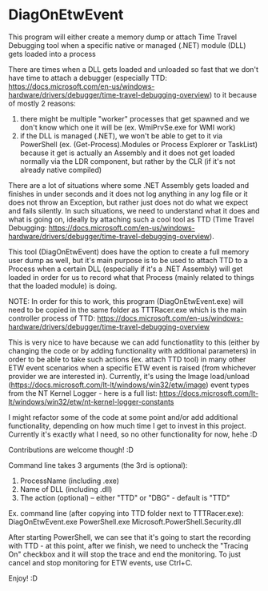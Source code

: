 # DiagOnEtwEvent
This program will either create a memory dump or attach Time Travel Debugging tool when a specific native or managed (.NET) module (DLL) gets loaded into a process

There are times when a DLL gets loaded and unloaded so fast that we don't have time to attach a debugger (especially TTD: https://docs.microsoft.com/en-us/windows-hardware/drivers/debugger/time-travel-debugging-overview)  to it because of mostly 2 reasons:
  1. there might be multiple "worker" processes that get spawned and we don't know which one it will be (ex. WmiPrvSe.exe for WMI work)
  2. if the DLL is managed (.NET), we won't be able to get to it via PowerShell (ex. (Get-Process).Modules or Process Explorer or TaskList) because it get is actually an Assembly and it does not get loaded normally via the LDR component, but rather by the CLR (if it's not already native compiled)
  
There are a lot of situations where some .NET Assembly gets loaded and finishes in under seconds and it does not log anything in any log file or it does not throw an Exception, but rather just does not do what we expect and fails silently. In such situations, we need to understand what it does and what is going on, ideally by attaching such a cool tool as TTD (Time Travel Debugging: https://docs.microsoft.com/en-us/windows-hardware/drivers/debugger/time-travel-debugging-overview).

This tool (DiagOnEtwEvent) does have the option to create a full memory user dump as well, but it's main purpose is to be used to attach TTD to a Process when a certain DLL (especially if it's a .NET Assembly) will get loaded in order for us to record what that Process (mainly related to things that the loaded module) is doing.

NOTE: In order for this to work, this program (DiagOnEtwEvent.exe) will need to be copied in the same folder as TTTRacer.exe which is the main controller process of TTD: https://docs.microsoft.com/en-us/windows-hardware/drivers/debugger/time-travel-debugging-overview

This is very nice to have because we can add functionatlity to this (either by changing the code or by adding functionality with additional parameters) in order to be able to take such actions (ex. attach TTD tool) in many other ETW event scenarios when a specific ETW event is raised (from whichever provider we are interested in). Currently, it's using the Image load/unload (https://docs.microsoft.com/lt-lt/windows/win32/etw/image) event types from the NT Kernel Logger - here is a full list: https://docs.microsoft.com/lt-lt/windows/win32/etw/nt-kernel-logger-constants

I might refactor some of the code at some point and/or add additional functionality, depending on how much time I get to invest in this project. Currently it's exactly what I need, so no other functionality for now, hehe :D

Contributions are welcome though! :D

Command line takes 3 arguments (the 3rd is optional):
  1. ProcessName (including .exe)
  2.	Name of DLL (including .dll)
  3.	The action (optional) – either "TTD" or "DBG" - default is "TTD"

Ex. command line (after copying into TTD folder next to TTTRacer.exe): DiagOnEtwEvent.exe PowerShell.exe Microsoft.PowerShell.Security.dll

After starting PowerShell, we can see that it's going to start the recording with TTD - at this point, after we finish, we need to uncheck the "Tracing On" checkbox and it will stop the trace and end the monitoring. To just cancel and stop monitoring for ETW events, use Ctrl+C.

Enjoy! :D

